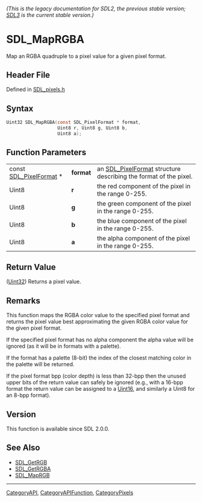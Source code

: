 ###### (This is the legacy documentation for SDL2, the previous stable version; [SDL3](https://wiki.libsdl.org/SDL3/) is the current stable version.)
# SDL_MapRGBA

Map an RGBA quadruple to a pixel value for a given pixel format.

## Header File

Defined in [SDL_pixels.h](https://github.com/libsdl-org/SDL/blob/SDL2/include/SDL_pixels.h)

## Syntax

```c
Uint32 SDL_MapRGBA(const SDL_PixelFormat * format,
                   Uint8 r, Uint8 g, Uint8 b,
                   Uint8 a);
```

## Function Parameters

|                                            |            |                                                                                     |
| ------------------------------------------ | ---------- | ----------------------------------------------------------------------------------- |
| const [SDL_PixelFormat](SDL_PixelFormat) * | **format** | an [SDL_PixelFormat](SDL_PixelFormat) structure describing the format of the pixel. |
| Uint8                                      | **r**      | the red component of the pixel in the range 0-255.                                  |
| Uint8                                      | **g**      | the green component of the pixel in the range 0-255.                                |
| Uint8                                      | **b**      | the blue component of the pixel in the range 0-255.                                 |
| Uint8                                      | **a**      | the alpha component of the pixel in the range 0-255.                                |

## Return Value

([Uint32](Uint32)) Returns a pixel value.

## Remarks

This function maps the RGBA color value to the specified pixel format and
returns the pixel value best approximating the given RGBA color value for
the given pixel format.

If the specified pixel format has no alpha component the alpha value will
be ignored (as it will be in formats with a palette).

If the format has a palette (8-bit) the index of the closest matching color
in the palette will be returned.

If the pixel format bpp (color depth) is less than 32-bpp then the unused
upper bits of the return value can safely be ignored (e.g., with a 16-bpp
format the return value can be assigned to a [Uint16](Uint16), and
similarly a Uint8 for an 8-bpp format).

## Version

This function is available since SDL 2.0.0.

## See Also

- [SDL_GetRGB](SDL_GetRGB)
- [SDL_GetRGBA](SDL_GetRGBA)
- [SDL_MapRGB](SDL_MapRGB)

----
[CategoryAPI](CategoryAPI), [CategoryAPIFunction](CategoryAPIFunction), [CategoryPixels](CategoryPixels)

